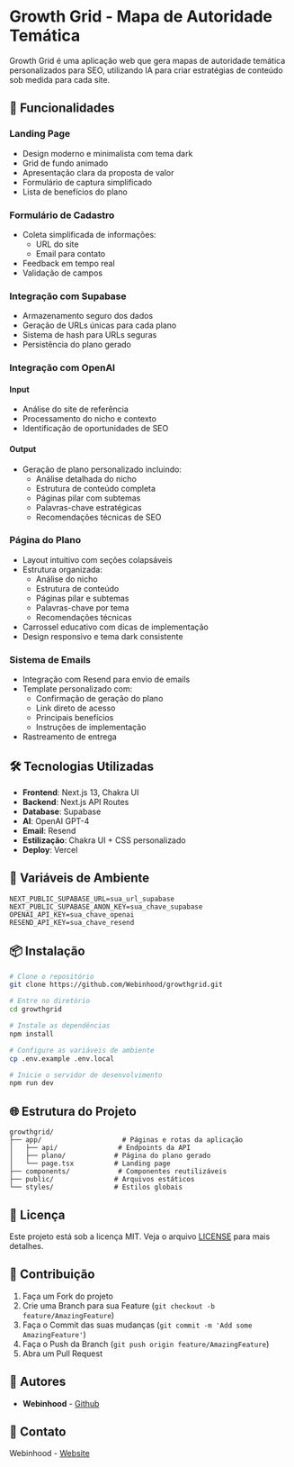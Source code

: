 # Growth Grid - Mapa de Autoridade Temática

Growth Grid é uma aplicação web que gera mapas de autoridade temática personalizados para SEO, utilizando IA para criar estratégias de conteúdo sob medida para cada site.

## 🚀 Funcionalidades

### Landing Page
- Design moderno e minimalista com tema dark
- Grid de fundo animado
- Apresentação clara da proposta de valor
- Formulário de captura simplificado
- Lista de benefícios do plano

### Formulário de Cadastro
- Coleta simplificada de informações:
  - URL do site
  - Email para contato
- Feedback em tempo real
- Validação de campos

### Integração com Supabase
- Armazenamento seguro dos dados
- Geração de URLs únicas para cada plano
- Sistema de hash para URLs seguras
- Persistência do plano gerado

### Integração com OpenAI
#### Input
- Análise do site de referência
- Processamento do nicho e contexto
- Identificação de oportunidades de SEO

#### Output
- Geração de plano personalizado incluindo:
  - Análise detalhada do nicho
  - Estrutura de conteúdo completa
  - Páginas pilar com subtemas
  - Palavras-chave estratégicas
  - Recomendações técnicas de SEO

### Página do Plano
- Layout intuitivo com seções colapsáveis
- Estrutura organizada:
  - Análise do nicho
  - Estrutura de conteúdo
  - Páginas pilar e subtemas
  - Palavras-chave por tema
  - Recomendações técnicas
- Carrossel educativo com dicas de implementação
- Design responsivo e tema dark consistente

### Sistema de Emails
- Integração com Resend para envio de emails
- Template personalizado com:
  - Confirmação de geração do plano
  - Link direto de acesso
  - Principais benefícios
  - Instruções de implementação
- Rastreamento de entrega

## 🛠 Tecnologias Utilizadas

- **Frontend**: Next.js 13, Chakra UI
- **Backend**: Next.js API Routes
- **Database**: Supabase
- **AI**: OpenAI GPT-4
- **Email**: Resend
- **Estilização**: Chakra UI + CSS personalizado
- **Deploy**: Vercel

## 🔧 Variáveis de Ambiente

```env
NEXT_PUBLIC_SUPABASE_URL=sua_url_supabase
NEXT_PUBLIC_SUPABASE_ANON_KEY=sua_chave_supabase
OPENAI_API_KEY=sua_chave_openai
RESEND_API_KEY=sua_chave_resend
```

## 📦 Instalação

```bash
# Clone o repositório
git clone https://github.com/Webinhood/growthgrid.git

# Entre no diretório
cd growthgrid

# Instale as dependências
npm install

# Configure as variáveis de ambiente
cp .env.example .env.local

# Inicie o servidor de desenvolvimento
npm run dev
```

## 🌐 Estrutura do Projeto

```
growthgrid/
├── app/                    # Páginas e rotas da aplicação
│   ├── api/               # Endpoints da API
│   ├── plano/            # Página do plano gerado
│   └── page.tsx          # Landing page
├── components/            # Componentes reutilizáveis
├── public/               # Arquivos estáticos
└── styles/               # Estilos globais
```

## 📝 Licença

Este projeto está sob a licença MIT. Veja o arquivo [LICENSE](LICENSE) para mais detalhes.

## 🤝 Contribuição

1. Faça um Fork do projeto
2. Crie uma Branch para sua Feature (`git checkout -b feature/AmazingFeature`)
3. Faça o Commit das suas mudanças (`git commit -m 'Add some AmazingFeature'`)
4. Faça o Push da Branch (`git push origin feature/AmazingFeature`)
5. Abra um Pull Request

## 👥 Autores

- **Webinhood** - [Github](https://github.com/Webinhood)

## 📧 Contato

Webinhood - [Website](https://webinhood.com.br)
